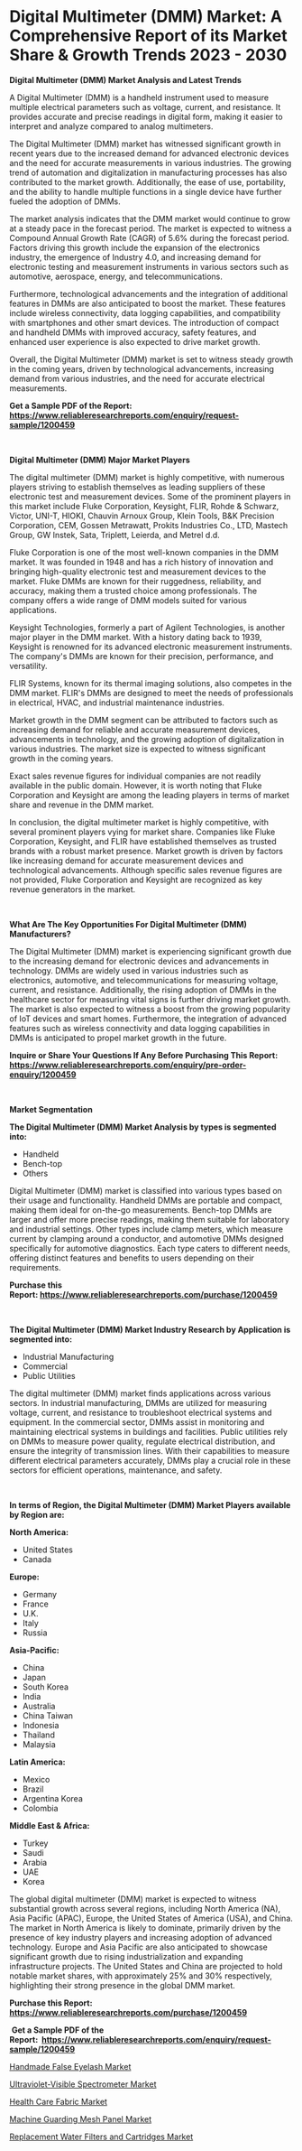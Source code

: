 <p><h1>Digital Multimeter (DMM) Market: A Comprehensive Report of its Market Share & Growth Trends 2023 - 2030</h1></p><p><strong>Digital Multimeter (DMM) Market Analysis and Latest Trends</strong></p>
<p><p>A Digital Multimeter (DMM) is a handheld instrument used to measure multiple electrical parameters such as voltage, current, and resistance. It provides accurate and precise readings in digital form, making it easier to interpret and analyze compared to analog multimeters.</p><p>The Digital Multimeter (DMM) market has witnessed significant growth in recent years due to the increased demand for advanced electronic devices and the need for accurate measurements in various industries. The growing trend of automation and digitalization in manufacturing processes has also contributed to the market growth. Additionally, the ease of use, portability, and the ability to handle multiple functions in a single device have further fueled the adoption of DMMs.</p><p>The market analysis indicates that the DMM market would continue to grow at a steady pace in the forecast period. The market is expected to witness a Compound Annual Growth Rate (CAGR) of 5.6% during the forecast period. Factors driving this growth include the expansion of the electronics industry, the emergence of Industry 4.0, and increasing demand for electronic testing and measurement instruments in various sectors such as automotive, aerospace, energy, and telecommunications.</p><p>Furthermore, technological advancements and the integration of additional features in DMMs are also anticipated to boost the market. These features include wireless connectivity, data logging capabilities, and compatibility with smartphones and other smart devices. The introduction of compact and handheld DMMs with improved accuracy, safety features, and enhanced user experience is also expected to drive market growth.</p><p>Overall, the Digital Multimeter (DMM) market is set to witness steady growth in the coming years, driven by technological advancements, increasing demand from various industries, and the need for accurate electrical measurements.</p></p>
<p><strong>Get a Sample PDF of the Report:&nbsp; <a href="https://www.reliableresearchreports.com/enquiry/request-sample/1200459">https://www.reliableresearchreports.com/enquiry/request-sample/1200459</a></strong></p>
<p>&nbsp;</p>
<p><strong>Digital Multimeter (DMM) Major Market Players</strong></p>
<p><p>The digital multimeter (DMM) market is highly competitive, with numerous players striving to establish themselves as leading suppliers of these electronic test and measurement devices. Some of the prominent players in this market include Fluke Corporation, Keysight, FLIR, Rohde & Schwarz, Victor, UNI-T, HIOKI, Chauvin Arnoux Group, Klein Tools, B&K Precision Corporation, CEM, Gossen Metrawatt, Prokits Industries Co., LTD, Mastech Group, GW Instek, Sata, Triplett, Leierda, and Metrel d.d.</p><p>Fluke Corporation is one of the most well-known companies in the DMM market. It was founded in 1948 and has a rich history of innovation and bringing high-quality electronic test and measurement devices to the market. Fluke DMMs are known for their ruggedness, reliability, and accuracy, making them a trusted choice among professionals. The company offers a wide range of DMM models suited for various applications.</p><p>Keysight Technologies, formerly a part of Agilent Technologies, is another major player in the DMM market. With a history dating back to 1939, Keysight is renowned for its advanced electronic measurement instruments. The company's DMMs are known for their precision, performance, and versatility.</p><p>FLIR Systems, known for its thermal imaging solutions, also competes in the DMM market. FLIR's DMMs are designed to meet the needs of professionals in electrical, HVAC, and industrial maintenance industries.</p><p>Market growth in the DMM segment can be attributed to factors such as increasing demand for reliable and accurate measurement devices, advancements in technology, and the growing adoption of digitalization in various industries. The market size is expected to witness significant growth in the coming years.</p><p>Exact sales revenue figures for individual companies are not readily available in the public domain. However, it is worth noting that Fluke Corporation and Keysight are among the leading players in terms of market share and revenue in the DMM market.</p><p>In conclusion, the digital multimeter market is highly competitive, with several prominent players vying for market share. Companies like Fluke Corporation, Keysight, and FLIR have established themselves as trusted brands with a robust market presence. Market growth is driven by factors like increasing demand for accurate measurement devices and technological advancements. Although specific sales revenue figures are not provided, Fluke Corporation and Keysight are recognized as key revenue generators in the market.</p></p>
<p>&nbsp;</p>
<p><strong>What Are The Key Opportunities For Digital Multimeter (DMM) Manufacturers?</strong></p>
<p><p>The Digital Multimeter (DMM) market is experiencing significant growth due to the increasing demand for electronic devices and advancements in technology. DMMs are widely used in various industries such as electronics, automotive, and telecommunications for measuring voltage, current, and resistance. Additionally, the rising adoption of DMMs in the healthcare sector for measuring vital signs is further driving market growth. The market is also expected to witness a boost from the growing popularity of IoT devices and smart homes. Furthermore, the integration of advanced features such as wireless connectivity and data logging capabilities in DMMs is anticipated to propel market growth in the future.</p></p>
<p><strong>Inquire or Share Your Questions If Any Before Purchasing This Report: <a href="https://www.reliableresearchreports.com/enquiry/pre-order-enquiry/1200459">https://www.reliableresearchreports.com/enquiry/pre-order-enquiry/1200459</a></strong></p>
<p>&nbsp;</p>
<p><strong>Market Segmentation</strong></p>
<p><strong>The Digital Multimeter (DMM) Market Analysis by types is segmented into:</strong></p>
<p><ul><li>Handheld</li><li>Bench-top</li><li>Others</li></ul></p>
<p><p>Digital Multimeter (DMM) market is classified into various types based on their usage and functionality. Handheld DMMs are portable and compact, making them ideal for on-the-go measurements. Bench-top DMMs are larger and offer more precise readings, making them suitable for laboratory and industrial settings. Other types include clamp meters, which measure current by clamping around a conductor, and automotive DMMs designed specifically for automotive diagnostics. Each type caters to different needs, offering distinct features and benefits to users depending on their requirements.</p></p>
<p><strong>Purchase this Report:&nbsp;<a href="https://www.reliableresearchreports.com/purchase/1200459">https://www.reliableresearchreports.com/purchase/1200459</a></strong></p>
<p>&nbsp;</p>
<p><strong>The Digital Multimeter (DMM) Market Industry Research by Application is segmented into:</strong></p>
<p><ul><li>Industrial Manufacturing</li><li>Commercial</li><li>Public Utilities</li></ul></p>
<p><p>The digital multimeter (DMM) market finds applications across various sectors. In industrial manufacturing, DMMs are utilized for measuring voltage, current, and resistance to troubleshoot electrical systems and equipment. In the commercial sector, DMMs assist in monitoring and maintaining electrical systems in buildings and facilities. Public utilities rely on DMMs to measure power quality, regulate electrical distribution, and ensure the integrity of transmission lines. With their capabilities to measure different electrical parameters accurately, DMMs play a crucial role in these sectors for efficient operations, maintenance, and safety.</p></p>
<p>&nbsp;</p>
<p><strong>In terms of Region, the Digital Multimeter (DMM) Market Players available by Region are:</strong></p>
<p>
    <p> <strong> North America: </strong>
        <ul>
            <li>United States</li>
            <li>Canada</li>
        </ul>
        </p> 
    <p> <strong> Europe: </strong>
        <ul>
            <li>Germany</li>
            <li>France</li>
            <li>U.K.</li>
            <li>Italy</li>
            <li>Russia</li>
        </ul>
        </p> 
    <p> <strong> Asia-Pacific: </strong>
        <ul>
            <li>China</li>
            <li>Japan</li>
            <li>South Korea</li>
            <li>India</li>
            <li>Australia</li>
            <li>China Taiwan</li>
            <li>Indonesia</li>
            <li>Thailand</li>
            <li>Malaysia</li>
        </ul>
        </p> 
    <p> <strong> Latin America: </strong>
        <ul>
            <li>Mexico</li>
            <li>Brazil</li>
            <li>Argentina Korea</li>
            <li>Colombia</li>
        </ul>
        </p> 
    <p> <strong> Middle East & Africa: </strong>
        <ul>
            <li>Turkey</li>
            <li>Saudi</li>
            <li>Arabia</li>
            <li>UAE</li>
            <li>Korea</li>
        </ul>
    </p>
    </p>
<p><p>The global digital multimeter (DMM) market is expected to witness substantial growth across several regions, including North America (NA), Asia Pacific (APAC), Europe, the United States of America (USA), and China. The market in North America is likely to dominate, primarily driven by the presence of key industry players and increasing adoption of advanced technology. Europe and Asia Pacific are also anticipated to showcase significant growth due to rising industrialization and expanding infrastructure projects. The United States and China are projected to hold notable market shares, with approximately 25% and 30% respectively, highlighting their strong presence in the global DMM market.</p></p>
<p><strong>Purchase this Report: <a href="https://www.reliableresearchreports.com/purchase/1200459">https://www.reliableresearchreports.com/purchase/1200459</a></strong></p>
<p>&nbsp;<strong>Get a Sample PDF of the Report:&nbsp;&nbsp;<a href="https://www.reliableresearchreports.com/enquiry/request-sample/1200459">https://www.reliableresearchreports.com/enquiry/request-sample/1200459</a></strong></p>
<p><strong></strong></p>
<p><p><a href="https://www.linkedin.com/pulse/decoding-handmade-false-eyelash-market-deep-dive-latest-yiw9e/">Handmade False Eyelash Market</a></p><p><a href="https://github.com/Chiragrp24/Market-Research-Report-List-1/blob/main/ultraviolet-visible-spectrometer-market.md">Ultraviolet-Visible Spectrometer Market</a></p><p><a href="https://www.linkedin.com/pulse/health-care-fabric-market-research-report-unlocks-analysis-knfoe/">Health Care Fabric Market</a></p><p><a href="https://github.com/Chiragrp23/Market-Research-Report-List-1/blob/main/machine-guarding-mesh-panel-market.md">Machine Guarding Mesh Panel Market</a></p><p><a href="https://medium.com/@brittanyrobertson07/replacement-water-filters-and-cartridges-market-size-growth-forecast-2023-2030-f9faac64b7f1">Replacement Water Filters and Cartridges Market</a></p></p>